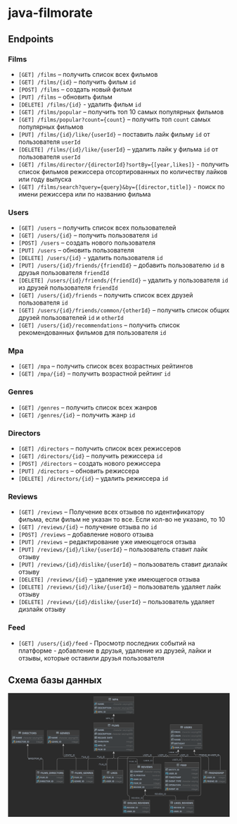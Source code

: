 # java-filmorate

## Endpoints

### Films
- `[GET] /films` – получить список всех фильмов
- `[GET] /films/{id}` – получить фильм `id`
- `[POST] /films` – создать новый фильм
- `[PUT] /films` – обновить фильм
- `[DELETE] /films/{id}` - удалить фильм `id`
- `[GET] /films/popular` – получить топ 10 самых популярных фильмов
- `[GET] /films/popular?count={count}` – получить топ `count` самых популярных фильмов
- `[PUT] /films/{id}/like/{userId}` – поставить лайк фильму `id` от пользователя `userId`
- `[DELETE] /films/{id}/like/{userId}` – удалить лайк у фильма `id` от пользователя `userId`
- `[GET] /films/director/{directorId}?sortBy={[year,likes]}` - получить список фильмов режиссера отсортированных 
по количеству лайков или году выпуска
- `[GET] /films/search?query={query}&by={[director,title]}` - поиск по имени режиссера или по названию фильма

### Users
- `[GET] /users` – получить список всех пользователей
- `[GET] /users/{id}` – получить пользователя `id`
- `[POST] /users` – создать нового пользователя
- `[PUT] /users` – обновить пользователя
- `[DELETE] /users/{id}` - удалить пользователя `id`
- `[PUT] /users/{id}/friends/{friendId}` – добавить пользователю `id` в друзья пользователя `friendId`
- `[DELETE] /users/{id}/friends/{friendId}` – удалить у пользователя `id` из друзей пользователя `friendId`
- `[GET] /users/{id}/friends` – получить список всех друзей пользователя `id`
- `[GET] /users/{id}/friends/common/{otherId}` – получить список общих друзей пользователей `id` и `otherId`
- `[GET] /users/{id}/recommendations` – получить список рекомендованных фильмов для пользователя `id`

### Mpa
- `[GET] /mpa` – получить список всех возрастных рейтингов
- `[GET] /mpa/{id}` – получить возрастной рейтинг `id`

### Genres
- `[GET] /genres` – получить список всех жанров
- `[GET] /genres/{id}` – получить жанр `id`

### Directors
- `[GET] /directors` – получить список всех режиссеров
- `[GET] /directors/{id}` – получить режиссера `id`
- `[POST] /directors` – создать нового режиссера
- `[PUT] /directors` – обновить режиссера
- `[DELETE] /directors/{id}` – удалить режиссера `id`

### Reviews
- `[GET] /reviews` – Получение всех отзывов по идентификатору фильма, если фильм не указан то все. 
Если кол-во не указано, то 10
- `[GET] /reviews/{id}` – получение отзыва по `id`
- `[POST] /reviews` – добавление нового отзыва
- `[PUT] /reviews` – редактирование уже имеющегося отзыва
- `[PUT] /reviews/{id}/like/{userId}` – пользователь ставит лайк отзыву
- `[PUT] /reviews/{id}/dislike/{userId}` – пользователь ставит дизлайк отзыву
- `[DELETE] /reviews/{id}` – удаление уже имеющегося отзыва
- `[DELETE] /reviews/{id}/like/{userId}` – пользователь удаляет лайк отзыву
- `[DELETE] /reviews/{id}/dislike/{userId}` – пользователь удаляет дизлайк отзыву

### Feed
- `[GET] /users/{id}/feed` - Просмотр последних событий на платформе - 
добавление в друзья, удаление из друзей, лайки и отзывы, которые оставили друзья пользователя

## Схема базы данных
![](scheme.png)
